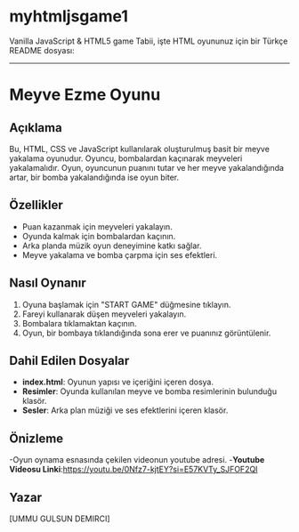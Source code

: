 # myhtmljsgame1
Vanilla JavaScript &amp; HTML5 game
Tabii, işte HTML oyununuz için bir Türkçe README dosyası:

---

# Meyve Ezme Oyunu

## Açıklama
Bu, HTML, CSS ve JavaScript kullanılarak oluşturulmuş basit bir meyve yakalama oyunudur. Oyuncu, bombalardan kaçınarak meyveleri yakalamalıdır. Oyun, oyuncunun puanını tutar ve her meyve yakalandığında artar, bir bomba yakalandığında ise oyun biter.

## Özellikler
- Puan kazanmak için meyveleri yakalayın.
- Oyunda kalmak için bombalardan kaçının.
- Arka planda müzik oyun deneyimine katkı sağlar.
- Meyve yakalama ve bomba çarpma için ses efektleri.

## Nasıl Oynanır
1. Oyuna başlamak için "START GAME" düğmesine tıklayın.
2. Fareyi kullanarak düşen meyveleri yakalayın.
3. Bombalara tıklamaktan kaçının.
4. Oyun, bir bombaya tıklandığında sona erer ve puanınız görüntülenir.

## Dahil Edilen Dosyalar
- **index.html**: Oyunun yapısı ve içeriğini içeren dosya.
- **Resimler**: Oyunda kullanılan meyve ve bomba resimlerinin bulunduğu klasör.
- **Sesler**: Arka plan müziği ve ses efektlerini içeren klasör.

## Önizleme
-Oyun oynama esnasında çekilen videonun youtube adresi.
-**Youtube Videosu Linki**:https://youtu.be/0Nfz7-kjtEY?si=E57KVTy_SJFOF2QI

## Yazar
[UMMU GULSUN DEMIRCI]

